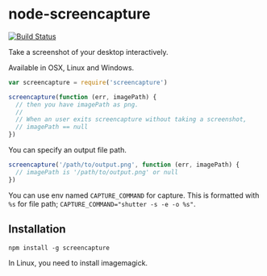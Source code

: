 # node-screencapture
[![Build Status](https://travis-ci.org/uiureo/node-screencapture.svg)](https://travis-ci.org/uiureo/node-screencapture)

Take a screenshot of your desktop interactively.

Available in OSX, Linux and Windows.

``` javascript
var screencapture = require('screencapture')

screencapture(function (err, imagePath) {
  // then you have imagePath as png.
  //
  // When an user exits screencapture without taking a screenshot,
  // imagePath == null
})
```

You can specify an output file path.
``` javascript
screencapture('/path/to/output.png', function (err, imagePath) {
  // imagePath is '/path/to/output.png' or null
})
```

You can use env named `CAPTURE_COMMAND` for capture.
This is formatted with `%s` for file path; `CAPTURE_COMMAND="shutter -s -e -o %s"`.

## Installation
```
npm install -g screencapture
```

In Linux, you need to install imagemagick.
